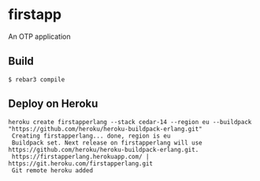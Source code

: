 firstapp
=====

An OTP application

Build
-----

    $ rebar3 compile


Deploy on Heroku
----------------

```
heroku create firstapperlang --stack cedar-14 --region eu --buildpack "https://github.com/heroku/heroku-buildpack-erlang.git"
 Creating firstapperlang... done, region is eu
 Buildpack set. Next release on firstapperlang will use https://github.com/heroku/heroku-buildpack-erlang.git.
 https://firstapperlang.herokuapp.com/ | https://git.heroku.com/firstapperlang.git
 Git remote heroku added
```
